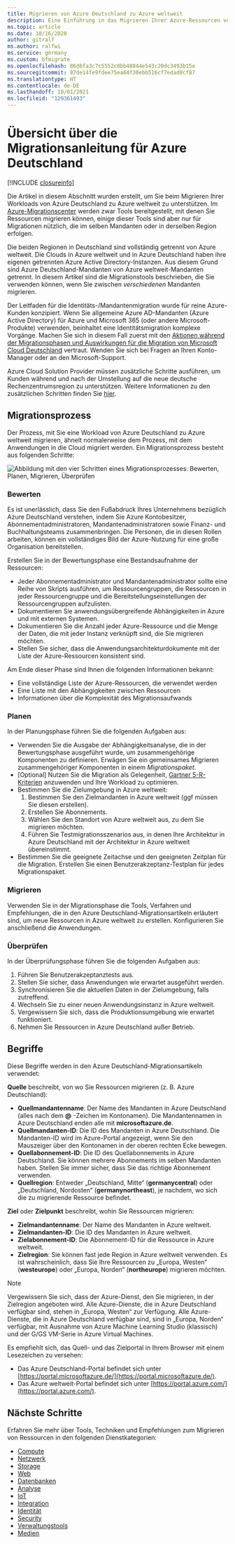 ```yaml
---
title: Migrieren von Azure Deutschland zu Azure weltweit
description: Eine Einführung in das Migrieren Ihrer Azure-Ressourcen von Azure Deutschland zu Azure weltweit.
ms.topic: article
ms.date: 10/16/2020
author: gitralf
ms.author: ralfwi
ms.service: germany
ms.custom: bfmigrate
ms.openlocfilehash: 86d6fa3c7c5552c0bb48844e543c20dc3493b15e
ms.sourcegitcommit: 87de14fe9fdee75ea64f30ebb516cf7edad0cf87
ms.translationtype: HT
ms.contentlocale: de-DE
ms.lasthandoff: 10/01/2021
ms.locfileid: "129361493"
---
```

# <a name="overview-of-migration-guidance-for-azure-germany"></a>Übersicht über die Migrationsanleitung für Azure Deutschland

[!INCLUDE [closureinfo](../../includes/germany-closure-info.md)]

Die Artikel in diesem Abschnitt wurden erstellt, um Sie beim Migrieren Ihrer Workloads von Azure Deutschland zu Azure weltweit zu unterstützen. Im [Azure-Migrationscenter](https://azure.microsoft.com/migration/) werden zwar Tools bereitgestellt, mit denen Sie Ressourcen migrieren können, einige dieser Tools sind aber nur für Migrationen nützlich, die im selben Mandanten oder in derselben Region erfolgen.

Die beiden Regionen in Deutschland sind vollständig getrennt von Azure weltweit. Die Clouds in Azure weltweit und in Azure Deutschland haben ihre eigenen getrennten Azure Active Directory-Instanzen. Aus diesem Grund sind Azure Deutschland-Mandanten von Azure weltweit-Mandanten getrennt. In diesem Artikel sind die Migrationstools beschrieben, die Sie verwenden können, wenn Sie zwischen *verschiedenen* Mandanten migrieren.

Der Leitfaden für die Identitäts-/Mandantenmigration wurde für reine Azure-Kunden konzipiert. Wenn Sie allgemeine Azure AD-Mandanten (Azure Active Directory) für Azure und Microsoft 365 (oder andere Microsoft-Produkte) verwenden, beinhaltet eine Identitätsmigration komplexe Vorgänge. Machen Sie sich in diesem Fall zuerst mit den [Aktionen während der Migrationsphasen und Auswirkungen für die Migration von Microsoft Cloud Deutschland](/microsoft-365/enterprise/ms-cloud-germany-transition-phases) vertraut. Wenden Sie sich bei Fragen an Ihren Konto-Manager oder an den Microsoft-Support.

Azure Cloud Solution Provider müssen zusätzliche Schritte ausführen, um Kunden während und nach der Umstellung auf die neue deutsche Rechenzentrumsregion zu unterstützen. Weitere Informationen zu den zusätzlichen Schritten finden Sie [hier](/microsoft-365/enterprise/ms-cloud-germany-transition-add-csp).

## <a name="migration-process"></a>Migrationsprozess

Der Prozess, mit Sie eine Workload von Azure Deutschland zu Azure weltweit migrieren, ähnelt normalerweise dem Prozess, mit dem Anwendungen in die Cloud migriert werden. Ein Migrationsprozess besteht aus folgenden Schritte:

![Abbildung mit den vier Schritten eines Migrationsprozesses: Bewerten, Planen, Migrieren, Überprüfen](./media/germany-migration-main/migration-steps.png)

### <a name="assess"></a>Bewerten

Es ist unerlässlich, dass Sie den Fußabdruck Ihres Unternehmens bezüglich Azure Deutschland verstehen, indem Sie Azure Kontobesitzer, Abonnementadministratoren, Mandantenadministratoren sowie Finanz- und Buchhaltungsteams zusammenbringen. Die Personen, die in diesen Rollen arbeiten, können ein vollständiges Bild der Azure-Nutzung für eine große Organisation bereitstellen.

Erstellen Sie in der Bewertungsphase eine Bestandsaufnahme der Ressourcen:
  - Jeder Abonnementadministrator und Mandantenadministrator sollte eine Reihe von Skripts ausführen, um Ressourcengruppen, die Ressourcen in jeder Ressourcengruppe und die Bereitstellungseinstellungen der Ressourcengruppen aufzulisten.
  - Dokumentieren Sie anwendungsübergreifende Abhängigkeiten in Azure und mit externen Systemen.
  - Dokumentieren Sie die Anzahl jeder Azure-Ressource und die Menge der Daten, die mit jeder Instanz verknüpft sind, die Sie migrieren möchten.
  - Stellen Sie sicher, dass die Anwendungsarchitekturdokumente mit der Liste der Azure-Ressourcen konsistent sind.

Am Ende dieser Phase sind Ihnen die folgenden Informationen bekannt:

- Eine vollständige Liste der Azure-Ressourcen, die verwendet werden
- Eine Liste mit den Abhängigkeiten zwischen Ressourcen
- Informationen über die Komplexität des Migrationsaufwands

### <a name="plan"></a>Planen

In der Planungsphase führen Sie die folgenden Aufgaben aus:

- Verwenden Sie die Ausgabe der Abhängigkeitsanalyse, die in der Bewertungsphase ausgeführt wurde, um zusammengehörige Komponenten zu definieren. Erwägen Sie ein gemeinsames Migrieren zusammengehöriger Komponenten in einem *Migrationspaket*.
- [Optional] Nutzen Sie die Migration als Gelegenheit, [Gartner 5-R-Kriterien](https://www.gartner.com/en/documents/3873016/evaluation-criteria-for-cloud-management-platforms-and-t) anzuwenden und Ihre Workload zu optimieren.
- Bestimmen Sie die Zielumgebung in Azure weltweit:
  1. Bestimmen Sie den Zielmandanten in Azure weltweit (ggf müssen Sie diesen erstellen).
  1. Erstellen Sie Abonnements.
  1. Wählen Sie den Standort von Azure weltweit aus, zu dem Sie migrieren möchten.
  1. Führen Sie Testmigrationsszenarios aus, in denen Ihre Architektur in Azure Deutschland mit der Architektur in Azure weltweit übereinstimmt.
- Bestimmen Sie die geeignete Zeitachse und den geeigneten Zeitplan für die Migration. Erstellen Sie einen Benutzerakzeptanz-Testplan für jedes Migrationspaket.

### <a name="migrate"></a>Migrieren

Verwenden Sie in der Migrationsphase die Tools, Verfahren und Empfehlungen, die in den Azure Deutschland-Migrationsartikeln erläutert sind, um neue Ressourcen in Azure weltweit zu erstellen. Konfigurieren Sie anschließend die Anwendungen.

### <a name="validate"></a>Überprüfen

In der Überprüfungsphase führen Sie die folgenden Aufgaben aus:

1. Führen Sie Benutzerakzeptanztests aus.
1. Stellen Sie sicher, dass Anwendungen wie erwartet ausgeführt werden.
1. Synchronisieren Sie die aktuellen Daten in der Zielumgebung, falls zutreffend.
1. Wechseln Sie zu einer neuen Anwendungsinstanz in Azure weltweit.
1. Vergewissern Sie sich, dass die Produktionsumgebung wie erwartet funktioniert.
1. Nehmen Sie Ressourcen in Azure Deutschland außer Betrieb.

## <a name="terms"></a>Begriffe

Diese Begriffe werden in den Azure Deutschland-Migrationsartikeln verwendet:

**Quelle** beschreibt, von wo Sie Ressourcen migrieren (z. B. Azure Deutschland):

- **Quellmandantenname**: Der Name des Mandanten in Azure Deutschland (alles nach dem **\@** -Zeichen im Kontonamen). Die Mandantennamen in Azure Deutschland enden alle mit **microsoftazure.de**.
- **Quellmandanten-ID**: Die ID des Mandanten in Azure Deutschland. Die Mandanten-ID wird im Azure-Portal angezeigt, wenn Sie den Mauszeiger über den Kontonamen in der oberen rechten Ecke bewegen.
- **Quellabonnement-ID**: Die ID des Quellabonnements in Azure Deutschland. Sie können mehrere Abonnements im selben Mandanten haben. Stellen Sie immer sicher, dass Sie das richtige Abonnement verwenden.
- **Quellregion**: Entweder „Deutschland, Mitte“ (**germanycentral**) oder „Deutschland, Nordosten“ (**germanynortheast**), je nachdem, wo sich die zu migrierende Ressource befindet.

**Ziel** oder **Zielpunkt** beschreibt, wohin Sie Ressourcen migrieren:

- **Zielmandantenname**: Der Name des Mandanten in Azure weltweit.
- **Zielmandanten-ID**: Die ID des Mandanten in Azure weltweit.
- **Zielabonnement-ID**: Die Abonnement-ID für die Ressource in Azure weltweit.
- **Zielregion**: Sie können fast jede Region in Azure weltweit verwenden. Es ist wahrscheinlich, dass Sie Ihre Ressourcen zu „Europa, Westen“ (**westeurope**) oder „Europa, Norden“ (**northeurope**) migrieren möchten.

> [!NOTE]
> Vergewissern Sie sich, dass der Azure-Dienst, den Sie migrieren, in der Zielregion angeboten wird. Alle Azure-Dienste, die in Azure Deutschland verfügbar sind, stehen in „Europa, Westen“ zur Verfügung. Alle Azure-Dienste, die in Azure Deutschland verfügbar sind, sind in „Europa, Norden“ verfügbar, mit Ausnahme von Azure Machine Learning Studio (klassisch) und der G/GS VM-Serie in Azure Virtual Machines.

Es empfiehlt sich, das Quell- und das Zielportal in Ihrem Browser mit einem Lesezeichen zu versehen:

- Das Azure Deutschland-Portal befindet sich unter [https://portal.microsoftazure.de/](https://portal.microsoftazure.de/).
- Das Azure weltweit-Portal befindet sich unter [https://portal.azure.com/](https://portal.azure.com/).

## <a name="next-steps"></a>Nächste Schritte

Erfahren Sie mehr über Tools, Techniken und Empfehlungen zum Migrieren von Ressourcen in den folgenden Dienstkategorien:

- [Compute](./germany-migration-compute.md)
- [Netzwerk](./germany-migration-networking.md)
- [Storage](./germany-migration-storage.md)
- [Web](./germany-migration-web.md)
- [Datenbanken](./germany-migration-databases.md)
- [Analyse](./germany-migration-analytics.md)
- [IoT](./germany-migration-iot.md)
- [Integration](./germany-migration-integration.md)
- [Identität](./germany-migration-identity.md)
- [Security](./germany-migration-security.md)
- [Verwaltungstools](./germany-migration-management-tools.md)
- [Medien](./germany-migration-media.md)

